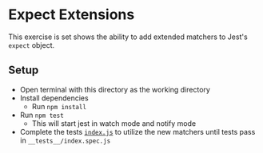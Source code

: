 # Expect Extensions

This exercise is set shows the ability to add extended matchers to Jest's `expect` object.

## Setup
- Open terminal with this directory as the working directory
- Install dependencies
  - Run `npm install`
- Run `npm test`
  - This will start jest in watch mode and notify mode
- Complete the tests [`index.js`](index.spec.js) to utilize the new matchers until tests pass in `__tests__/index.spec.js`